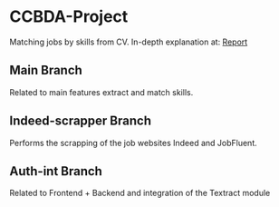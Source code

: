 # CCBDA-Project

Matching jobs by skills from CV.
In-depth explanation at: [Report](https://github.com/francescoaristei/CCBDA-Project-CloudJobs/blob/main/CCBDA_Project.pdf)

## Main Branch

Related to main features extract and match skills.

## Indeed-scrapper Branch

Performs the scrapping of the job websites Indeed and JobFluent.

## Auth-int Branch

Related to Frontend + Backend and integration of the Textract module



